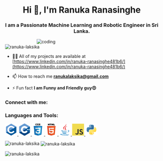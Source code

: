 <h1 align="center">Hi 👋, I'm Ranuka Ranasinghe</h1>
<h3 align="center">I am a Passionate Machine Learning and Robotic Engineer in Sri Lanka.</h3>

<img align="right" alt="coding" width="400" src="https://th.bing.com/th/id/R.666f1c8cc46426f8a7f7f0cae9ca9bc4?rik=QkRuo19FjiS53g&riu=http%3a%2f%2fmedia-s3-us-east-1.ceros.com%2faspencore%2fimages%2f2019%2f01%2f04%2feba390aab3b0e636eeb47861adc1d520%2frobot-waving.gif&ehk=Qr9IkH6taeLPgRYNnmi5lsOSQxvK1eCRffKEd6v%2fRVE%3d&risl=&pid=ImgRaw&r=0">

<p align="left"> <img src="https://komarev.com/ghpvc/?username=ranuka-laksika&label=Profile%20views&color=0e75b6&style=flat" alt="ranuka-laksika" /> </p>

- 👨‍💻 All of my projects are available at [https://www.linkedin.com/in/ranuka-ranasinghe481b6/](https://www.linkedin.com/in/ranuka-ranasinghe481b6/)

- 📫 How to reach me **ranukalaksika@gmail.com**

- ⚡ Fun fact **I am Funny and Friendly guy😍**

<h3 align="left">Connect with me:</h3>
<p align="left">
</p>

<h3 align="left">Languages and Tools:</h3>
<p align="left"> <a href="https://www.cprogramming.com/" target="_blank" rel="noreferrer"> <img src="https://raw.githubusercontent.com/devicons/devicon/master/icons/c/c-original.svg" alt="c" width="40" height="40"/> </a> <a href="https://www.w3schools.com/cpp/" target="_blank" rel="noreferrer"> <img src="https://raw.githubusercontent.com/devicons/devicon/master/icons/cplusplus/cplusplus-original.svg" alt="cplusplus" width="40" height="40"/> </a> <a href="https://www.w3schools.com/css/" target="_blank" rel="noreferrer"> <img src="https://raw.githubusercontent.com/devicons/devicon/master/icons/css3/css3-original-wordmark.svg" alt="css3" width="40" height="40"/> </a> <a href="https://www.w3.org/html/" target="_blank" rel="noreferrer"> <img src="https://raw.githubusercontent.com/devicons/devicon/master/icons/html5/html5-original-wordmark.svg" alt="html5" width="40" height="40"/> </a> <a href="https://www.java.com" target="_blank" rel="noreferrer"> <img src="https://raw.githubusercontent.com/devicons/devicon/master/icons/java/java-original.svg" alt="java" width="40" height="40"/> </a> <a href="https://developer.mozilla.org/en-US/docs/Web/JavaScript" target="_blank" rel="noreferrer"> <img src="https://raw.githubusercontent.com/devicons/devicon/master/icons/javascript/javascript-original.svg" alt="javascript" width="40" height="40"/> </a> <a href="https://www.python.org" target="_blank" rel="noreferrer"> <img src="https://raw.githubusercontent.com/devicons/devicon/master/icons/python/python-original.svg" alt="python" width="40" height="40"/> </a> </p>

<p><img align="left" src="https://github-readme-stats.vercel.app/api/top-langs?username=ranuka-laksika&show_icons=true&locale=en&layout=compact" alt="ranuka-laksika" /></p>

<p>&nbsp;<img align="center" src="https://github-readme-stats.vercel.app/api?username=ranuka-laksika&show_icons=true&locale=en" alt="ranuka-laksika" /></p>

<p><img align="center" src="https://github-readme-streak-stats.herokuapp.com/?user=ranuka-laksika&" alt="ranuka-laksika" /></p>
